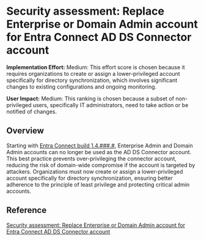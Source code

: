 # Security assessment: Replace Enterprise or Domain Admin account for Entra Connect AD DS Connector account

**Implementation Effort:** Medium: This effort score is chosen because it requires organizations to create or assign a lower-privileged account specifically for directory synchronization, which involves significant changes to existing configurations and ongoing monitoring.

**User Impact:** Medium: This ranking is chosen because a subset of non-privileged users, specifically IT administrators, need to take action or be notified of changes.

## Overview
Starting with [Entra Connect build 1.4.###.#](https://learn.microsoft.com/en-us/entra/identity/hybrid/connect/reference-connect-accounts-permissions), Enterprise Admin and Domain Admin accounts can no longer be used as the AD DS Connector account. This best practice prevents over-privileging the connector account, reducing the risk of domain-wide compromise if the account is targeted by attackers. Organizations must now create or assign a lower-privileged account specifically for directory synchronization, ensuring better adherence to the principle of least privilege and protecting critical admin accounts.

## Reference
[Security assessment: Replace Enterprise or Domain Admin account for Entra Connect AD DS Connector account](https://learn.microsoft.com/en-us/defender-for-identity/replace-entra-connect-default-admin)
